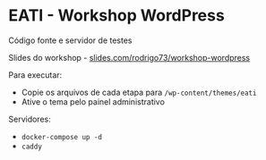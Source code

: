# EATI - Workshop WordPress

Código fonte e servidor de testes

Slides do workshop - [slides.com/rodrigo73/workshop-wordpress](https://slides.com/rodrigo73/workshop-wordpress)

Para executar:

* Copie os arquivos de cada etapa para `/wp-content/themes/eati`
* Ative o tema pelo painel administrativo

Servidores:

* `docker-compose up -d`
* `caddy`
